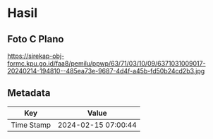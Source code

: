 # Hasil

## Foto C Plano

https://sirekap-obj-formc.kpu.go.id/faa8/pemilu/ppwp/63/71/03/10/09/6371031009017-20240214-194810--485ea73e-9687-4d4f-a45b-fd50b24cd2b3.jpg


## Metadata

| Key        | Value               |
| ---------- | ------------------- |
| Time Stamp | 2024-02-15 07:00:44 |



